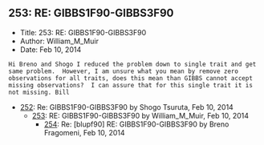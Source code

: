 ## 253: RE: GIBBS1F90-GIBBS3F90

- Title: 253: RE: GIBBS1F90-GIBBS3F90
- Author: William_M_Muir
- Date: Feb 10, 2014

```
Hi Breno and Shogo I reduced the problem down to single trait and get same problem.  However, I am unsure what you mean by remove zero observations for all traits, does this mean than GIBBS cannot accept missing observations?  I can assure that for this single trait it is not missing. Bill
```

- [252](0252.md): Re: GIBBS1F90-GIBBS3F90 by Shogo Tsuruta, Feb 10, 2014
    - [253](0253.md): RE: GIBBS1F90-GIBBS3F90 by William_M_Muir, Feb 10, 2014
        - [254](0254.md): Re: [blupf90] RE: GIBBS1F90-GIBBS3F90 by Breno Fragomeni, Feb 10, 2014
